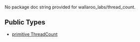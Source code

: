 No package doc string provided for wallaroo_labs/thread_count.

## Public Types

* [primitive ThreadCount](wallaroo_labs-thread_count-ThreadCount.md)
